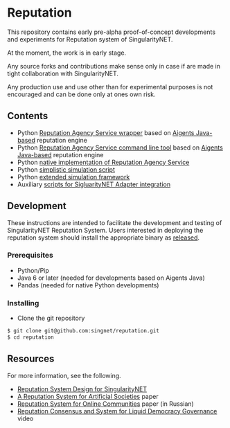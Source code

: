 # Reputation

This repository contains early pre-alpha proof-of-concept developments and experiments for Reputation system of SingularityNET.

At the moment, the work is in early stage.

Any source forks and contributions make sense only in case if are made in tight collaboration with SingularityNET.

Any production use and use other than for experimental purposes is not encouraged and can be done only at ones own risk.

## Contents

* Python [Reputation Agency Service wrapper](https://github.com/singnet/reputation/blob/master/agency/python/src/aigents_reputation_api.py) based on [Aigents Java-based](https://github.com/aigents/aigents-java) reputation engine
* Python [Reputation Agency Service command line tool](https://github.com/singnet/reputation/blob/master/agency/python/src/aigents_reputation_cli.py) based on [Aigents Java-based](https://github.com/aigents/aigents-java) reputation engine
* Python [native implementation of Reputation Agency Service](https://github.com/singnet/reputation/blob/master/agency/python/src/reputation_service_api.py) 
* Python [simplistic simulation script](https://github.com/singnet/reputation/blob/master/agency/python/src/reputation_scenario.py)
* Python [extended simulation framework](https://github.com/singnet/reputation/tree/master/agency/python/src/snsim)
* Auxiliary [scripts for SigluarityNET Adapter integration](https://github.com/singnet/reputation/tree/master/scripts)

## Development 

These instructions are intended to facilitate the development and testing of SingularityNET Reputation System. Users interested in deploying the reputation system should install the appropriate binary as [released](#release).

### Prerequisites

* Python/Pip
* Java 6 or later (needed for developments based on Aigents Java)
* Pandas (needed for native Python developments)

### Installing

* Clone the git repository
```bash
$ git clone git@github.com:singnet/reputation.git
$ cd reputation
```

## Resources

For more information, see the following.

* [Reputation System Design for SingularityNET](https://blog.singularitynet.io/reputation-system-design-for-singularitynet-8b5b61e8ed0e)
* [A Reputation System for Artificial Societies](https://arxiv.org/abs/1806.07342) paper
* [Reputation System for Online Communities](https://arxiv.org/abs/1811.08149) paper (in Russian)
* [Reputation Consensus and System for Liquid Democracy Governance](https://www.youtube.com/watch?v=5Pi973JPbZA) video
